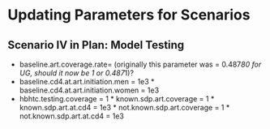 # Updating Parameters for Scenarios

## Scenario IV in Plan: Model Testing

   *  baseline.art.coverage.rate= (originally this parameter was = 0.487*80 for UG, should it now be 1 or 0.487*1)?
   *  baseline.cd4.at.art.initiation.men = 1e3                                                                                     *  baseline.cd4.at.art.initiation.women = 1e3
   *  hbhtc.testing.coverage = 1                                                                                                   *  known.sdp.art.coverage = 1                                                                                                   *  known.sdp.art.at.cd4 = 1e3                                                                                                   *  not.known.sdp.art.coverage = 1                                                                                               *  not.known.sdp.art.at.cd4 = 1e3
